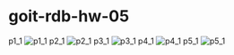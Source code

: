# goit-rdb-hw-05
p1_1
![p1_1](https://github.com/SerhiiOsmolovskyi/goit-rdb-hw-05/assets/109869085/45baf589-e24d-4add-8873-95463c4ff3e4)
p2_1
![p2_1](https://github.com/SerhiiOsmolovskyi/goit-rdb-hw-05/assets/109869085/1fc45c5f-c356-483b-a39e-4c588adc66c9)
p3_1
![p3_1](https://github.com/SerhiiOsmolovskyi/goit-rdb-hw-05/assets/109869085/44a6b4ed-5980-4e85-bb58-24c2b1344f47)
p4_1
![p4_1](https://github.com/SerhiiOsmolovskyi/goit-rdb-hw-05/assets/109869085/f52e9872-f7d7-4980-9992-f50d893afbc4)
p5_1
![p5_1](https://github.com/SerhiiOsmolovskyi/goit-rdb-hw-05/assets/109869085/1a838984-1f20-48fe-b12f-1428defc7877)
